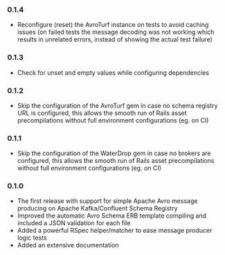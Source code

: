 ### 0.1.4

* Reconfigure (reset) the AvroTurf instance on tests to avoid caching issues
  (on failed tests the message decoding was not working which results in
  unrelated errors, instead of showing the actual test failure)

### 0.1.3

* Check for unset and empty values while configuring dependencies

### 0.1.2

* Skip the configuration of the AvroTurf gem in case no schema registry URL is
  configured, this allows the smooth run of Rails asset precompilations without
  full environment configurations (eg. on CI)

### 0.1.1

* Skip the configuration of the WaterDrop gem in case no brokers are
  configured, this allows the smooth run of Rails asset precompilations without
  full environment configurations (eg. on CI)

### 0.1.0

* The first release with support for simple Apache Avro message producing on
  Apache Kafka/Confluent Schema Registry
* Improved the automatic Avro Schema ERB template compiling and included a JSON
  validation for each file
* Added a powerful RSpec helper/matcher to ease message producer logic tests
* Added an extensive documentation
